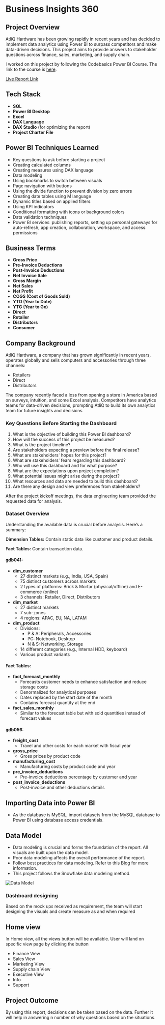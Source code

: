 # Business Insights 360

## Project Overview

AtliQ Hardware has been growing rapidly in recent years and has decided to implement data analytics using Power BI to surpass competitors and make data-driven decisions. This project aims to provide answers to stakeholder questions across finance, sales, marketing, and supply chain.

I worked on this project by following the Codebasics Power BI Course. The link to the course is [here](https://codebasics.io/courses/power-bi-data-analysis-with-end-to-end-project).

[Live Report Link](https://app.powerbi.com/view?r=eyJrIjoiZjMwNGQ4NzQtOGU1NS00YTM2LTg0ZGMtZGQ2NjBmYTU1OTNjIiwidCI6ImM2ZTU0OWIzLTVmNDUtNDAzMi1hYWU5LWQ0MjQ0ZGM1YjJjNCJ9)

## Tech Stack

- **SQL**
- **Power BI Desktop**
- **Excel**
- **DAX Language**
- **DAX Studio** (for optimizing the report)
- **Project Charter File**

## Power BI Techniques Learned

- Key questions to ask before starting a project
- Creating calculated columns
- Creating measures using DAX language
- Data modeling
- Using bookmarks to switch between visuals
- Page navigation with buttons
- Using the divide function to prevent division by zero errors
- Creating date tables using M language
- Dynamic titles based on applied filters
- Using KPI indicators
- Conditional formatting with icons or background colors
- Data validation techniques
- Power BI services: publishing reports, setting up personal gateways for auto-refresh, app creation, collaboration, workspace, and access permissions

## Business Terms

- **Gross Price**
- **Pre-Invoice Deductions**
- **Post-Invoice Deductions**
- **Net Invoice Sale**
- **Gross Margin**
- **Net Sales**
- **Net Profit**
- **COGS (Cost of Goods Sold)**
- **YTD (Year to Date)**
- **YTG (Year to Go)**
- **Direct**
- **Retailer**
- **Distributors**
- **Consumer**

## Company Background

AtliQ Hardware, a company that has grown significantly in recent years, operates globally and sells computers and accessories through three channels:

- Retailers
- Direct
- Distributors

The company recently faced a loss from opening a store in America based on surveys, intuition, and some Excel analysis. Competitors have analytics teams for data-driven decisions, prompting AtliQ to build its own analytics team for future insights and decisions.

### Key Questions Before Starting the Dashboard

1. What is the objective of building this Power BI dashboard?
2. How will the success of this project be measured?
3. What is the project timeline?
4. Are stakeholders expecting a preview before the final release?
5. What are stakeholders' hopes for this project?
6. What are stakeholders' fears regarding this dashboard?
7. Who will use this dashboard and for what purpose?
8. What are the expectations upon project completion?
9. What potential issues might arise during the project?
10. What resources and data are needed to build this dashboard?
11. Are there any design and view preferences from stakeholders?

After the project kickoff meetings, the data engineering team provided the requested data for analysis.

### Dataset Overview

Understanding the available data is crucial before analysis. Here’s a summary:

**Dimension Tables:** Contain static data like customer and product details.

**Fact Tables:** Contain transaction data.

#### gdb041:

- **dim_customer**
  - 27 distinct markets (e.g., India, USA, Spain)
  - 75 distinct customers across markets
  - 2 types of platforms: Brick & Mortar (physical/offline) and E-commerce (online)
  - 3 channels: Retailer, Direct, Distributors
- **dim_market**
  - 27 distinct markets
  - 7 sub-zones
  - 4 regions: APAC, EU, NA, LATAM
- **dim_product**
  - Divisions:
    - P & A: Peripherals, Accessories
    - PC: Notebook, Desktop
    - N & S: Networking, Storage
  - 14 different categories (e.g., Internal HDD, keyboard)
  - Various product variants

#### Fact Tables:

- **fact_forecast_monthly**
  - Forecasts customer needs to enhance satisfaction and reduce storage costs
  - Denormalized for analytical purposes
  - Dates replaced by the start date of the month
  - Contains forecast quantity at the end
- **fact_sales_monthly**
  - Similar to the forecast table but with sold quantities instead of forecast values

#### gdb056:

- **freight_cost**
  - Travel and other costs for each market with fiscal year
- **gross_price**
  - Gross prices by product code
- **manufacturing_cost**
  - Manufacturing costs by product code and year
- **pre_invoice_deductions**
  - Pre-invoice deductions percentage by customer and year
- **post_invoice_deductions**
  - Post-invoice and other deductions details

## Importing Data into Power BI

- As the database is MySQL, import datasets from the MySQL database to Power BI using database access credentials.

## Data Model

- Data modeling is crucial and forms the foundation of the report. All visuals are built upon the data model.
- Poor data modeling affects the overall performance of the report.
- Follow best practices for data modeling. Refer to this [Blog](https://addendanalytics.com/blog/data-modelling-best-practices/) for more information.
- This project follows the Snowflake data modeling method.

![Data Model](https://github.com/kirtianand19/Business-Insights-360/assets/138418920/b03f1d73-ad04-4abe-86ba-55838fe66d57)

### Dashboard designing

Based on the mock ups received as requirement, the team will start designing the visuals and create measure as and when required

## Home view

In Home view, all the views button will be available. User will land on specific view page by clicking the button 

- Finance View
- Sales View
- Marketing View
- Supply chain View
- Executive View
- Info
- Support


## Project Outcome

By using this report, decisions can be taken based on the data. Further it will help in answering n number of why questions based on the situations.

